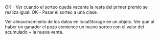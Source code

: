 OK - Ver cuando el sorteo queda vacante la resta del primer premio se realiza igual.
OK - Pasar el sorteo a una clase.

Ver almacenamiento de los datos en localStorage en un objeto.
Ver que al haber un ganador el pozo comience un nuevo sorteo con el valor del acumulado + la nueva venta.